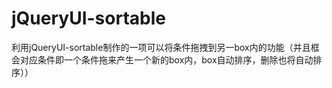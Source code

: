 # jQueryUI-sortable
利用jQueryUI-sortable制作的一项可以将条件拖拽到另一box内的功能（并且框会对应条件即一个条件拖来产生一个新的box内，box自动排序，删除也将自动排序））
